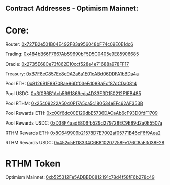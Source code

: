 ## Contract Addresses - Optimism Mainnet:

# Core:
Router: [0x727B2e501B04E492F83a956048bF74c09E0E1dc6](https://optimistic.etherscan.io/address/0x727B2e501B04E492F83a956048bF74c09E0E1dc6)

Trading: [0x484bB66F7667Ab59690bF5D5C0405e9E85906685](https://optimistic.etherscan.io/address/0x484bB66F7667Ab59690bF5D5C0405e9E85906685)

Oracle: [0x2735E68Ce73f862E10ccf528e4e71688a978FF17](https://optimistic.etherscan.io/address/0x2735E68Ce73f862E10ccf528e4e71688a978FF17)

Treasury: [0xB7F8eC857Ee8e9A2a6a1E01cABd06DDFA1bBDa4a](https://optimistic.etherscan.io/address/0xB7F8eC857Ee8e9A2a6a1E01cABd06DDFA1bBDa4a)

Pool ETH: [0x8126B1F8970Bae96Df03eFd08BaEcf87dCDa0814](https://optimistic.etherscan.io/address/0x8126B1F8970Bae96Df03eFd08BaEcf87dCDa0814)

Pool USDC: [0x3f0B6B1Acb5691869eda4D33E3D150212F1EB485](https://optimistic.etherscan.io/address/0x3f0B6B1Acb5691869eda4D33E3D150212F1EB485)

Pool RTHM: [0x25409222A5040F17A5ca5c180534eEFc62AF353B](https://optimistic.etherscan.io/address/0x25409222A5040F17A5ca5c180534eEFc62AF353B)

Pool Rewards ETH: [0xc0Cf6dc00E129dbE5736DACaAb6cF93D0fdF1709](https://optimistic.etherscan.io/address/0xc0Cf6dc00E129dbE5736DACaAb6cF93D0fdF1709)

Pool Rewards USDC: [0xD38F4aadE806fb529d279728EC9E89d2a0E5507a](https://optimistic.etherscan.io/address/0xD38F4aadE806fb529d279728EC9E89d2a0E5507a)

RTHM Rewards ETH: [0x8C649909b21578D7E7002af05771B46cF6f9Aea2](https://optimistic.etherscan.io/address/0x8C649909b21578D7E7002af05771B46cF6f9Aea2)

RTHM Rewards USDC: [0x452c5E118334C6B810207258Fe176C8aE3d38E28](https://optimistic.etherscan.io/address/0x452c5E118334C6B810207258Fe176C8aE3d38E28)

# RTHM Token
Optimism Mainnet: [0xb525312Fe5ADBBD0812191c78d4f58fF6b278c49](https://optimistic.etherscan.io/address/0xb525312Fe5ADBBD0812191c78d4f58fF6b278c49)